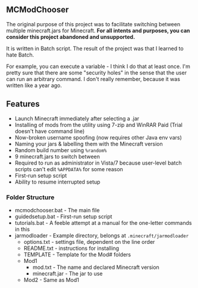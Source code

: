 ## MCModChooser
The original purpose of this project was to facilitate switching between multiple minecraft.jars for Minecraft. **For all intents and purposes, you can consider this project abandoned and unsupported.** 

It is written in Batch script. The result of the project was that I learned to hate Batch.

For example, you can execute a variable - I think I do that at least once.
I'm pretty sure that there are some "security holes" in the sense that the user can run an arbitrary command.
I don't really remember, because it was written like a year ago.

## Features
 - Launch Minecraft immediately after selecting a .jar
 - Installing of mods from the utility using 7-zip and WinRAR Paid (Trial doesn't have command line)
 - Now-broken username spoofing (now requires other Java env vars)
 - Naming your jars & labelling them with the Minecraft version
 - Random build number using `%random%`
 - 9 minecraft.jars to switch between
 - Required to run as administrator in Vista/7 because user-level batch scripts can't edit `%APPDATA%` for some reason
 - First-run setup script
 - Ability to resume interrupted setup

### Folder Structure
 - mcmodchooser.bat - The main file
 - guidedsetup.bat - First-run setup script
 - tutorials.bat - A feeble attempt at a manual for the one-letter commands in this
 - jarmodloader - Example directory, belongs at `.minecraft/jarmodloader`
   - options.txt - settings file, dependent on the line order
   - README.txt - instructions for installing
   - TEMPLATE - Template for the Mod# folders
   - Mod1
     - mod.txt - The name and declared Minecraft version
     - minecraft.jar - The jar to use
   - Mod2 - Same as Mod1

